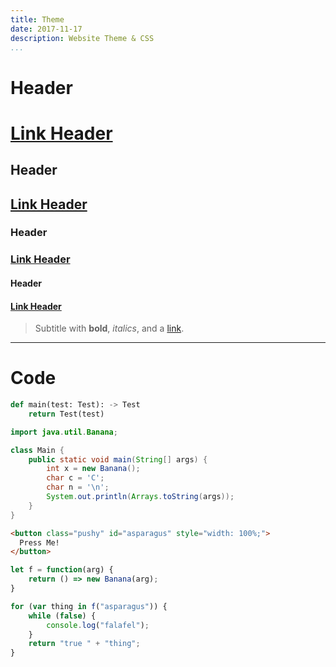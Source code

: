 ```yaml
---
title: Theme
date: 2017-11-17
description: Website Theme & CSS
...
```


# Header
# [Link Header](#)
## Header
## [Link Header](#)
### Header
### [Link Header](#)
#### Header
#### [Link Header](#)

> Subtitle with __bold__, _italics_, and a [link](#).


* * *

# Code

```python
def main(test: Test): -> Test
    return Test(test)
```

```java
import java.util.Banana;

class Main {
    public static void main(String[] args) {
        int x = new Banana();
        char c = 'C';
        char n = '\n';
        System.out.println(Arrays.toString(args));
    }
}
```

```html
<button class="pushy" id="asparagus" style="width: 100%;">
  Press Me!
</button>
```

```javascript
let f = function(arg) {
    return () => new Banana(arg);
}

for (var thing in f("asparagus")) {
    while (false) {
        console.log("falafel");
    }
    return "true " + "thing";
}
```
